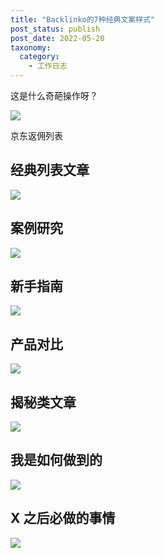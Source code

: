 ```yaml
---
title: "Backlinko的7种经典文案样式"
post_status: publish
post_date: 2022-05-20
taxonomy:
  category:
    - 工作日志
---
```


这是什么奇葩操作呀？

![](https://fastly.jsdelivr.net/gh/jarlin8/img@main/imgHD/1619665929903-京东返佣列表.jpg)

京东返佣列表

## 经典列表文章

![](https://fastly.jsdelivr.net/gh/jarlin8/img@main/imgHD/1618889378057-classic-list-post.png)

## 案例研究

![](https://fastly.jsdelivr.net/gh/jarlin8/img@main/imgHD/1618024285802-case-study.jpg)

## 新手指南

![](https://fastly.jsdelivr.net/gh/jarlin8/img@main/imgHD/1618889387278-the-beginners-guide.png)

## 产品对比

![](https://fastly.jsdelivr.net/gh/jarlin8/img@main/imgHD/1618889382497-product-showdown.png)

## 揭秘类文章

![](https://fastly.jsdelivr.net/gh/jarlin8/img@main/imgHD/1618889396949-the-myth-debunker.png)

## 我是如何做到的

![](https://fastly.jsdelivr.net/gh/jarlin8/img@main/imgHD/1618889392384-the-how-they-did-it-post.png)

## X 之后必做的事情

![](https://fastly.jsdelivr.net/gh/jarlin8/img@main/imgHD/1618889401339-things-to-do-after-x.png)
